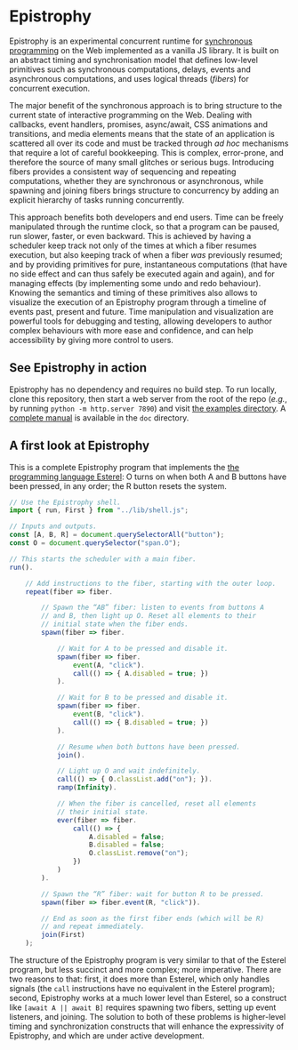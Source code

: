 # Epistrophy

Epistrophy is an experimental concurrent runtime for [synchronous programming](https://en.wikipedia.org/wiki/Synchronous_programming_language) on the Web implemented as a vanilla JS library. It is built on an abstract timing and synchronisation model that defines low-level primitives such as synchronous computations, delays, events and asynchronous computations, and uses logical threads (_fibers_) for concurrent execution.

The major benefit of the synchronous approach is to bring structure to the current state of interactive programming on the Web. Dealing with callbacks, event handlers, promises, async/await, CSS animations and transitions, and media elements means that the state of an application is scattered all over its code and must be tracked through _ad hoc_ mechanisms that require a lot of careful bookkeeping. This is complex, error-prone, and therefore the source of many small glitches or serious bugs. Introducing fibers provides a consistent way of sequencing and repeating computations, whether they are synchronous or asynchronous, while spawning and joining fibers brings structure to concurrency by adding an explicit hierarchy of tasks running concurrently.

This approach benefits both developers and end users. Time can be freely manipulated through the runtime clock, so that a program can be paused, run slower, faster, or even backward. This is achieved by having a scheduler keep track not only of the times at which a fiber resumes execution, but also keeping track of when a fiber _was_ previously resumed; and by providing primitives for pure, instantaneous computations (that have no side effect and can thus safely be executed again and again), and for managing effects (by implementing some undo and redo behaviour). Knowing the semantics and timing of these primitives also allows to visualize the execution of an Epistrophy program through a timeline of events past, present and future. Time manipulation and visualization are powerful tools for debugging and testing, allowing developers to author complex behaviours with more ease and confidence, and can help accessibility by giving more control to users.

## See Epistrophy in action

Epistrophy has no dependency and requires no build step. To run locally, clone this repository, then start a web server from the root of the repo (_e.g._, by running `python -m http.server 7890`) and visit [the examples directory](http://localhost:7890/examples/). A [complete manual](doc/manual.md) is available in the `doc` directory.

## A first look at Epistrophy

This is a complete Epistrophy program that implements the [the programming language Esterel](https://en.wikipedia.org/wiki/Esterel): O turns on when both A and B buttons have been pressed, in any order; the R button resets the system.

```js
// Use the Epistrophy shell.
import { run, First } from "../lib/shell.js";

// Inputs and outputs.
const [A, B, R] = document.querySelectorAll("button");
const O = document.querySelector("span.O");

// This starts the scheduler with a main fiber.
run().

    // Add instructions to the fiber, starting with the outer loop.
    repeat(fiber => fiber.

        // Spawn the “AB” fiber: listen to events from buttons A
        // and B, then light up O. Reset all elements to their
        // initial state when the fiber ends.
        spawn(fiber => fiber.

            // Wait for A to be pressed and disable it.
            spawn(fiber => fiber.
                event(A, "click").
                call(() => { A.disabled = true; })
            ).

            // Wait for B to be pressed and disable it.
            spawn(fiber => fiber.
                event(B, "click").
                call(() => { B.disabled = true; })
            ).

            // Resume when both buttons have been pressed.
            join().

            // Light up O and wait indefinitely.
            call(() => { O.classList.add("on"); }).
            ramp(Infinity).

            // When the fiber is cancelled, reset all elements
            // their initial state.
            ever(fiber => fiber.
                call(() => {
                    A.disabled = false;
                    B.disabled = false;
                    O.classList.remove("on");
                })
            )
        ).

        // Spawn the “R” fiber: wait for button R to be pressed.
        spawn(fiber => fiber.event(R, "click")).

        // End as soon as the first fiber ends (which will be R)
        // and repeat immediately.
        join(First)
    );
```

The structure of the Epistrophy program is very similar to that of the Esterel program, but less succinct and more complex; more imperative. There are two reasons to that: first, it does more than Esterel, which only handles signals (the `call` instructions have no equivalent in the Esterel program); second, Epistrophy works at a much lower level than Esterel, so a construct like `[await A || await B]` requires spawning two fibers, setting up event listeners, and joining. The solution to both of these problems is higher-level timing and synchronization constructs that will enhance the expressivity of Epistrophy, and which are under active development.

